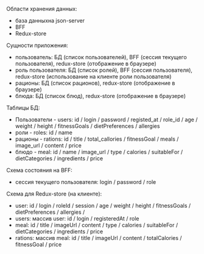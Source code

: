 Области хранения данных:

-   база данныхна json-server
-   BFF
-   Redux-store

Сущности приложения:

-   пользователь: БД (список пользователей), BFF (сессия текущего пользователя), redux-store (отображение в браузере)
-   роль пользователя: БД (список ролей), BFF (сессия пользователя), redux-store (использование на клиенте роли пользователя)
-   рационы: БД (список рационов), redux-store (отображение в браузере)
-   блюда: БД (список блюд), redux-store (отображение в браузере)

Таблицы БД:

-   Пользователи - users: id / login / password / registed_at / role_id / age / weight / height / fitnessGoals / dietPreferences / allergies 
-   роли - roles: id / name
-   рационы - rations: id / title / total_callories / fitnessGoal / meals / image_url / content / price
-   блюдо - meal: id / name / image_url / type / calories / suitableFor / dietCategories / ingredients / price

Схема состояния на BFF:

-   сессия текущего пользователя: login / password / role

Схема для Redux-store (на клиенте):

-   user: id / login / roleId / session / age / weight / height / fitnessGoals / dietPreferences / allergies /
-   users: массив user: id / login / registeredAt / role
-   meal: id / title / imageUrl / content / type / calories / suitableFor / dietCategories / ingredients / price
-   rations: массив meal: id / title / imageUrl / content /  totalCalories / fitnessGoal / price